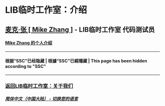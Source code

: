 # LIB临时工作室：介绍

## [麦克·张 [ Mike Zhang ]](https://github.com/Aboutyourself) - LIB临时工作室 代码测试员
#### [Mike Zhang 的个人介绍](https://aboutyourself.github.io)
---
#### 根据“SSC”已经隐藏 | 根據“SSC”已經隱藏 | This page has been hidden according to "SSC"
---
### [返回LIB临时工作室：关于我们](https://libps.github.io/zh/About_us)
##### [简体中文（中国大陆） - 切换您的语言](https://libps.github.io/index)
